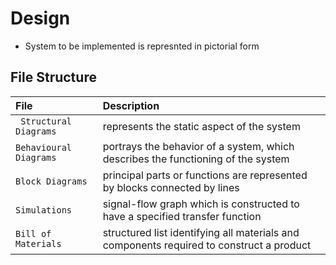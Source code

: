 # Design

* System to be implemented is represnted in pictorial form
## File Structure
| File  | Description                                    |              
|:------- |:---------------------------------------------- |
| ` Structural Diagrams`  |  represents the static aspect of the system                               |                     
| `Behavioural Diagrams`   | portrays the behavior of a system, which describes the functioning of the system |
| `Block Diagrams`  | principal parts or functions are represented by blocks connected by lines |
| `Simulations` | signal-flow graph which is constructed to have a specified transfer function  |
| `Bill of Materials` | structured list identifying all materials and components required to construct a product |
